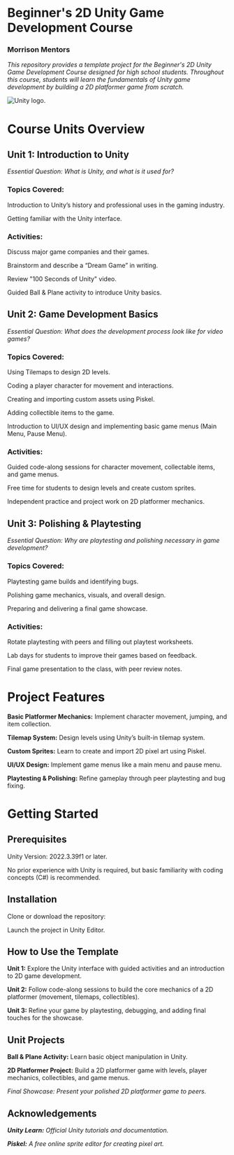 # Beginner's 2D Unity Game Development Course
### Morrison Mentors
_This repository provides a template project for the Beginner's 2D Unity Game Development Course designed for high school students. Throughout this course, students will learn the fundamentals of Unity game development by building a 2D platformer game from scratch._

![Unity logo.](https://logos-world.net/wp-content/uploads/2023/01/Unity-Logo.png)

# Course Units Overview
## Unit 1: Introduction to Unity
_Essential Question: What is Unity, and what is it used for?_

### Topics Covered:

Introduction to Unity’s history and professional uses in the gaming industry.

Getting familiar with the Unity interface.

### Activities:
Discuss major game companies and their games.

Brainstorm and describe a “Dream Game” in writing.

Review "100 Seconds of Unity" video.

Guided Ball & Plane activity to introduce Unity basics.

## Unit 2: Game Development Basics
_Essential Question: What does the development process look like for video games?_

### Topics Covered:

Using Tilemaps to design 2D levels.

Coding a player character for movement and interactions.

Creating and importing custom assets using Piskel.

Adding collectible items to the game.

Introduction to UI/UX design and implementing basic game menus (Main Menu, Pause Menu).

### Activities:

Guided code-along sessions for character movement, collectable items, and game menus.

Free time for students to design levels and create custom sprites.

Independent practice and project work on 2D platformer mechanics.

## Unit 3: Polishing & Playtesting
_Essential Question: Why are playtesting and polishing necessary in game development?_

### Topics Covered:

Playtesting game builds and identifying bugs.

Polishing game mechanics, visuals, and overall design.

Preparing and delivering a final game showcase.

### Activities:

Rotate playtesting with peers and filling out playtest worksheets.

Lab days for students to improve their games based on feedback.

Final game presentation to the class, with peer review notes.

# Project Features

**Basic Platformer Mechanics:** Implement character movement, jumping, and item collection.

**Tilemap System:** Design levels using Unity’s built-in tilemap system.

**Custom Sprites:** Learn to create and import 2D pixel art using Piskel.

**UI/UX Design:** Implement game menus like a main menu and pause menu.

**Playtesting & Polishing:** Refine gameplay through peer playtesting and bug fixing.

# Getting Started

## Prerequisites
Unity Version: 2022.3.39f1 or later.

No prior experience with Unity is required, but basic familiarity with coding concepts (C#) is recommended.

## Installation
Clone or download the repository:

Launch the project in Unity Editor.

## How to Use the Template
**Unit 1:** Explore the Unity interface with guided activities and an introduction to 2D game development.

**Unit 2:** Follow code-along sessions to build the core mechanics of a 2D platformer (movement, tilemaps, collectibles).

**Unit 3:** Refine your game by playtesting, debugging, and adding final touches for the showcase.

## Unit Projects

**Ball & Plane Activity:** Learn basic object manipulation in Unity.

**2D Platformer Project:** Build a 2D platformer game with levels, player mechanics, collectibles, and game menus.

_Final Showcase: Present your polished 2D platformer game to peers._

## Acknowledgements

_**Unity Learn:** Official Unity tutorials and documentation._

_**Piskel:** A free online sprite editor for creating pixel art._
